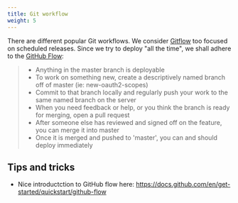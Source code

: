 ```yaml
---
title: Git workflow
weight: 5
---
```

There are different popular Git workflows. We consider [Gitflow](https://www.atlassian.com/git/tutorials/comparing-workflows/gitflow-workflow) too focused on scheduled releases. Since we try to deploy "all the time", we shall adhere to the [GitHub Flow](https://githubflow.github.io/):

> - Anything in the master branch is deployable
> - To work on something new, create a descriptively named branch off of master (ie: new-oauth2-scopes)
> - Commit to that branch locally and regularly push your work to the same named branch on the server
> - When you need feedback or help, or you think the branch is ready for merging, open a pull request
> - After someone else has reviewed and signed off on the feature, you can merge it into master
> - Once it is merged and pushed to 'master', you can and should deploy immediately

## Tips and tricks

- Nice introductction to GitHub flow here: https://docs.github.com/en/get-started/quickstart/github-flow

